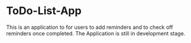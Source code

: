 # ToDo-List-App

This is an application to for users to add reminders and to check off reminders once completed. The Application is still in development stage.
